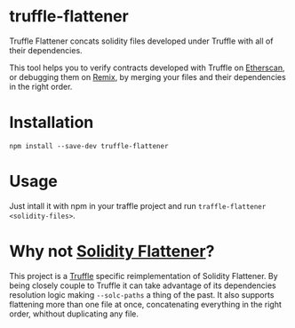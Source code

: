 # truffle-flattener

Truffle Flattener concats solidity files developed under Truffle with all of
their dependencies.

This tool helps you to verify contracts developed with Truffle on
[Etherscan](https://etherscan.io), or debugging them on
[Remix](https://remix.ethereum.org), by merging your files and their
dependencies in the right order.

# Installation

`npm install --save-dev truffle-flattener`

# Usage

Just intall it with npm in your traffle project and run
`traffle-flattener <solidity-files>`.

# Why not [Solidity Flattener](https://github.com/BlockCatIO/solidity-flattener)?

This project is a [Truffle](https://github.com/trufflesuite/truffle) specific
reimplementation of Solidity Flattener. By being closely couple to Truffle it
can take advantage of its dependencies resolution logic making `--solc-paths` a
thing of the past. It also supports flattening more than one file at once,
concatenating everything in the right order, whithout duplicating any file.
